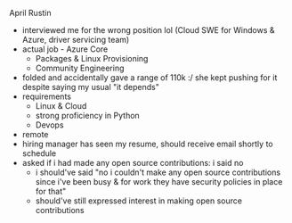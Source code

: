 April Rustin
- interviewed me for the wrong position lol (Cloud SWE for Windows & Azure, driver servicing team)
- actual job - Azure Core
	- Packages & Linux Provisioning
	- Community Engineering
- folded and accidentally gave a range of 110k :/ she kept pushing for it despite saying my usual "it depends"
- requirements
	- Linux & Cloud
	- strong proficiency in Python
	- Devops
- remote
- hiring manager has seen my resume, should receive email shortly to schedule
- asked if i had made any open source contributions: i said no
	- i should've said "no i couldn't make any open source contributions since i've been busy & for work they have security policies in place for that"
	- should've still expressed interest in making open source contributions